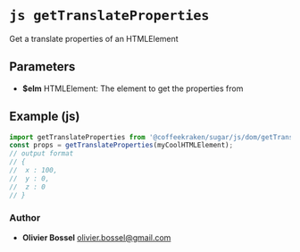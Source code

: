


<!-- @namespace    sugar.js.dom -->

# ```js getTranslateProperties ```


Get a translate properties of an HTMLElement

## Parameters

- **$elm**  HTMLElement: The element to get the properties from



## Example (js)

```js
import getTranslateProperties from '@coffeekraken/sugar/js/dom/getTranslateProperties'
const props = getTranslateProperties(myCoolHTMLElement);
// output format
// {
// 	x : 100,
// 	y : 0,
// 	z : 0
// }
```


### Author
- **Olivier Bossel** <a href="mailto:olivier.bossel@gmail.com">olivier.bossel@gmail.com</a> 



